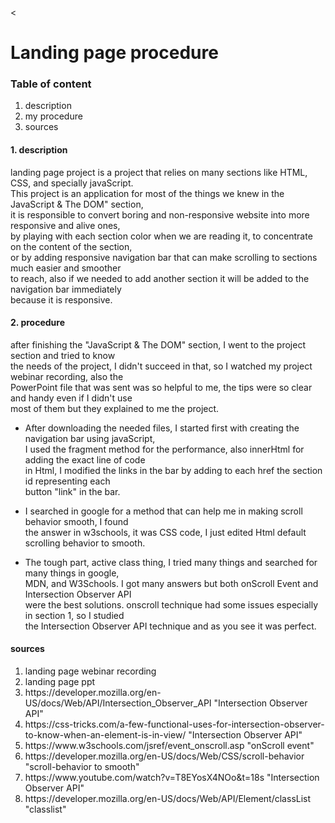 <<h1>Landing page procedure</h1>
<h3>Table of content</h3>
<ol>
<li>description
<li>my procedure
<li>sources
</ol>

<h4>1. description</h4>
<p>landing page project is a project that relies on many sections like HTML, CSS, and specially javaScript. <br>This project is an application for most of the things we knew in the JavaScript & The DOM" section, <br>it is responsible to convert boring and non-responsive website into more responsive and alive ones, <br>by playing with each section color when we are reading it, to concentrate on the content of the section, <br>or by adding responsive navigation bar that can make scrolling to sections much easier and smoother <br>to reach, also if we needed to add another section it will be added to the navigation bar immediately <br>because it is responsive.</p>



<h4>2. procedure</h4>
<p>after finishing the "JavaScript & The DOM" section, I went to the project section and tried to know <br>the needs of the project, I didn't succeed in that, so I watched my project webinar recording, also the <br>PowerPoint file that was sent was so helpful to me, the tips were so clear and handy even if I didn't use <br>most of them but they explained to me the project.</p>
<ul>
<li><p>After downloading the needed files, I started first with creating the navigation bar using javaScript, <br>I used the fragment method for the performance, also innerHtml for adding the exact line of code <br>in Html, I modified the links in the bar by adding to each href the section id representing each <br>button "link" in the bar.</p>

<li><p>I searched in google for a method that can help me in making scroll behavior smooth, I found <br>the answer in w3schools, it was CSS code, I just edited Html default scrolling behavior to smooth.</p>

<li><p>The tough part, active class thing, I tried many things and searched for many things in google, <br>MDN, and W3Schools. I got many answers but both onScroll Event and Intersection Observer API <br>were the best solutions. onscroll technique had some issues especially in section 1, so I  studied <br>the Intersection Observer API technique and as you see it was perfect.</p>
</ul>
<h4>sources</h4>
<ol>
<li> landing page webinar recording
<li> landing page ppt
<li> https://developer.mozilla.org/en-US/docs/Web/API/Intersection_Observer_API "Intersection Observer API"
<li> https://css-tricks.com/a-few-functional-uses-for-intersection-observer-to-know-when-an-element-is-in-view/ "Intersection Observer API"
<li> https://www.w3schools.com/jsref/event_onscroll.asp "onScroll event"
<li> https://developer.mozilla.org/en-US/docs/Web/CSS/scroll-behavior "scroll-behavior to smooth"
<li> https://www.youtube.com/watch?v=T8EYosX4NOo&t=18s "Intersection Observer API"
<li> https://developer.mozilla.org/en-US/docs/Web/API/Element/classList "classlist"
</ol>